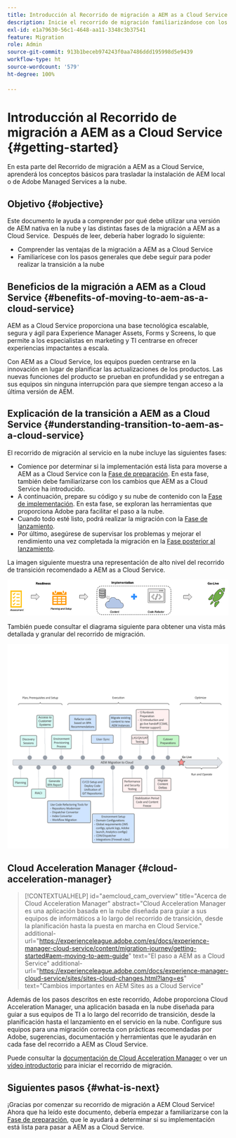 ```yaml
---
title: Introducción al Recorrido de migración a AEM as a Cloud Service
description: Inicie el recorrido de migración familiarizándose con los conceptos básicos para pasar a AEM as a Cloud Service
exl-id: e1a79630-56c1-4648-aa11-3348c3b37541
feature: Migration
role: Admin
source-git-commit: 913b1beceb974243f0aa7486ddd195998d5e9439
workflow-type: ht
source-wordcount: '579'
ht-degree: 100%

---
```


# Introducción al Recorrido de migración a AEM as a Cloud Service {#getting-started}

En esta parte del Recorrido de migración a AEM as a Cloud Service, aprenderá los conceptos básicos para trasladar la instalación de AEM local o de Adobe Managed Services a la nube.

## Objetivo {#objective}

Este documento le ayuda a comprender por qué debe utilizar una versión de AEM nativa en la nube y las distintas fases de la migración a AEM as a Cloud Service.  Después de leer, debería haber logrado lo siguiente:

* Comprender las ventajas de la migración a AEM as a Cloud Service
* Familiarícese con los pasos generales que debe seguir para poder realizar la transición a la nube

## Beneficios de la migración a AEM as a Cloud Service {#benefits-of-moving-to-aem-as-a-cloud-service}

AEM as a Cloud Service proporciona una base tecnológica escalable, segura y ágil para Experience Manager Assets, Forms y Screens, lo que permite a los especialistas en marketing y TI centrarse en ofrecer experiencias impactantes a escala.

Con AEM as a Cloud Service, los equipos pueden centrarse en la innovación en lugar de planificar las actualizaciones de los productos. Las nuevas funciones del producto se prueban en profundidad y se entregan a sus equipos sin ninguna interrupción para que siempre tengan acceso a la última versión de AEM.

## Explicación de la transición a AEM as a Cloud Service {#understanding-transition-to-aem-as-a-cloud-service}

El recorrido de migración al servicio en la nube incluye las siguientes fases:

* Comience por determinar si la implementación está lista para moverse a AEM as a Cloud Service con la [Fase de preparación](/help/journey-migration/readiness.md). En esta fase, también debe familiarizarse con los cambios que AEM as a Cloud Service ha introducido.
* A continuación, prepare su código y su nube de contenido con la [Fase de implementación](/help/journey-migration/implementation.md). En esta fase, se exploran las herramientas que proporciona Adobe para facilitar el paso a la nube.
* Cuando todo esté listo, podrá realizar la migración con la [Fase de lanzamiento](/help/journey-migration/go-live.md).
* Por último, asegúrese de supervisar los problemas y mejorar el rendimiento una vez completada la migración en la [Fase posterior al lanzamiento](/help/journey-migration/post-go-live.md).

La imagen siguiente muestra una representación de alto nivel del recorrido de transición recomendado a AEM as a Cloud Service.

![Representación de alto nivel del recorrido de transición recomendado a AEM as a Cloud Service](/help/journey-migration/assets/move-aemcloud-process.png)

También puede consultar el diagrama siguiente para obtener una vista más detallada y granular del recorrido de migración.

![Vista detallada y granular del recorrido de migración](/help/journey-migration/assets/migration-process.png)

## Cloud Acceleration Manager {#cloud-acceleration-manager}

>[!CONTEXTUALHELP]
>id="aemcloud_cam_overview"
>title="Acerca de Cloud Acceleration Manager"
>abstract="Cloud Acceleration Manager es una aplicación basada en la nube diseñada para guiar a sus equipos de informáticos a lo largo del recorrido de transición, desde la planificación hasta la puesta en marcha en Cloud Service."
>additional-url="https://experienceleague.adobe.com/es/docs/experience-manager-cloud-service/content/migration-journey/getting-started#aem-moving-to-aem-guide" text="El paso a AEM as a Cloud Service"
>additional-url="https://experienceleague.adobe.com/docs/experience-manager-cloud-service/sites/sites-cloud-changes.html?lang=es" text="Cambios importantes en AEM Sites as a Cloud Service"

Además de los pasos descritos en este recorrido, Adobe proporciona Cloud Acceleration Manager, una aplicación basada en la nube diseñada para guiar a sus equipos de TI a lo largo del recorrido de transición, desde la planificación hasta el lanzamiento en el servicio en la nube. Configure sus equipos para una migración correcta con prácticas recomendadas por Adobe, sugerencias, documentación y herramientas que le ayudarán en cada fase del recorrido a AEM as Cloud Service.

Puede consultar la [documentación de Cloud Acceleration Manager](/help/journey-migration/cloud-acceleration-manager/using-cam/getting-started-cam.md) o ver un [vídeo introductorio](https://experienceleague.adobe.com/?launch=ExperienceManager-A-1-2021.1.migration&amp;recommended=ExperienceManager-A-1-2021.1.migration&amp;lang=es#dashboard/learning) para iniciar el recorrido de migración.

## Siguientes pasos {#what-is-next}

¡Gracias por comenzar su recorrido de migración a AEM Cloud Service!  Ahora que ha leído este documento, debería empezar a familiarizarse con la [Fase de preparación](/help/journey-migration/readiness.md), que le ayudará a determinar si su implementación está lista para pasar a AEM as a Cloud Service.
